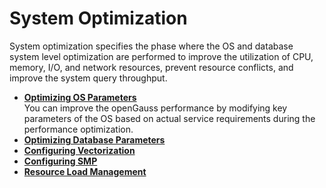 # System Optimization<a name="EN-US_TOPIC_0289900937"></a>

System optimization specifies the phase where the OS and database system level optimization are performed to improve the utilization of CPU, memory, I/O, and network resources, prevent resource conflicts, and improve the system query throughput.

-   **[Optimizing OS Parameters](optimizing-os-parameters.md)**  
You can improve the openGauss performance by modifying key parameters of the OS based on actual service requirements during the performance optimization.
-   **[Optimizing Database Parameters](optimizing-database-parameters.md)**  
-   **[Configuring Vectorization](configuring-vectorization.md)**  
-   **[Configuring SMP](configuring-smp.md)**  
-   **[Resource Load Management](resource-load-management.md)**  


